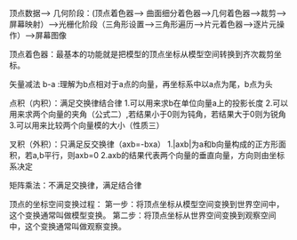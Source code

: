 顶点数据--> 几何阶段：(顶点着色器--> 曲面细分着色器-->几何着色器-->裁剪-->屏幕映射）-->光栅化阶段（三角形设置-->三角形遍历-->片元着色器-->逐片元操作）-->屏幕图像

顶点着色器：最基本的功能就是把模型的顶点坐标从模型空间转换到齐次裁剪坐标。





矢量减法 b-a :理解为b点相对于a点的向量，再坐标系中以a点为尾，b点为头

点积（内积）：满足交换律结合律
1.可以用来求b在单位向量a上的投影长度
2.可以用来求两个向量的夹角（公式二）,若结果小于0则为钝角，若结果大于0则为锐角
3.可以用来比较两个向量模的大小（性质三）

叉积（外积）：只满足反交换律（axb=-bxa）
1.|axb|为a和b向量构成的正方形面积，若a,b平行，则axb=0
2.axb的结果代表两个向量的垂直向量，方向则由坐标系决定


矩阵乘法：不满足交换律，满足结合律




顶点的坐标空间变换过程： 
第一步：将顶点坐标从模型空间变换到世界空间中，这个变换通常叫做模型变换。
第二步：将顶点坐标从世界空间变换到观察空间中，这个变换通常叫做观察变换。